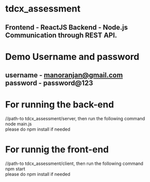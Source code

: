 # tdcx_assessment
Frontend - ReactJS
Backend - Node.js
Communication through REST API.
----------------------------------------
# Demo Username and password
username - manoranjan@gmail.com<br>
password - password@123
---------------------------------------
# For running the back-end
//path-to tdcx_assessment/server, then run the following command<br>
node main.js<br>
please do npm install if needed
# For runnig the front-end
//path-to tdcx_assessment/client, then run the following command<br>
npm start<br>
please do npm install if needed
